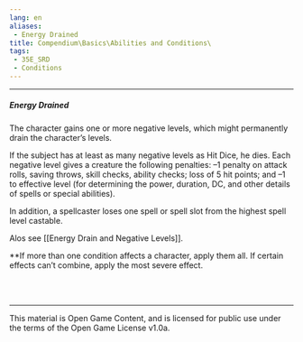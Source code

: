 ```yaml
---
lang: en
aliases:
 - Energy Drained
title: Compendium\Basics\Abilities and Conditions\
tags: 
 - 35E_SRD
 - Conditions
---
```


---
##### Energy Drained

The character gains one or more negative levels, which might permanently drain the character’s levels. 

If the subject has at least as many negative levels as Hit Dice, he dies. Each negative level gives a creature the following penalties: –1 penalty on attack rolls, saving throws, skill checks, ability checks; loss of 5 hit points; and –1 to effective level (for determining the power, duration, DC, and other details of spells or special abilities). 

In addition, a spellcaster loses one spell or spell slot from the highest spell level castable.

Alos see [[Energy Drain and Negative Levels]].

**If more than one condition affects a character, apply them all. If certain effects can’t combine, apply the most severe effect.

<br><br>



---



This material is Open Game Content, and is licensed for public use under the terms of the Open Game License v1.0a.


